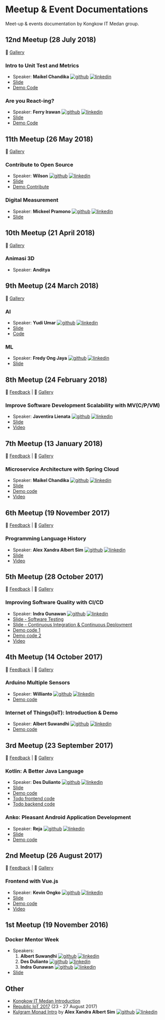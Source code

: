 # Meetup & Event Documentations
Meet-up & events documentation by Kongkow IT Medan group.

## 12nd Meetup (28 July 2018)
:sunrise: [Gallery](https://photos.app.goo.gl/frP73q2uPh8W7ZaF7)

### Intro to Unit Test and Metrics
- Speaker: **Maikel Chandika** [![github][github-logo]][maikel-chandika-github] [![linkedin][linkedin-logo]][maikel-chandika-in]
- [Slide](https://speakerdeck.com/mkdika/intro-to-unit-test-and-metrics)
- [Demo Code](https://github.com/mkdika/introunittest)

### Are you React-ing?
- Speaker: **Ferry Irawan** [![github][github-logo]][ferry-irawan-github] [![linkedin][linkedin-logo]][ferry-irawan-in]
- [Slide](https://slides.com/ferrwan/react-ing#/)
- [Demo Code](https://github.com/ferrwan/get-reacting)


## 11th Meetup (26 May 2018)
:sunrise: [Gallery](https://photos.app.goo.gl/DIxS8iCvqqSP0M1q1)

### Contribute to Open Source
- Speaker: **Wilson** [![github][github-logo]][wilson-github] [![linkedin][linkedin-logo]][wilson-in]
- [Slide](https://slides.com/wilson-ng/contribute-to-open-source-using-git)
- [Demo Contribute](https://github.com/KongkowITMedan/SimpleContribute)

### Digital Measurement
- Speaker: **Mickeel Pramono** [![github][github-logo]][mickeel-github] [![linkedin][linkedin-logo]][mickeel-in]
- [Slide](https://speakerdeck.com/mickeel/digital-measurement-with-google-analytics#)


## 10th Meetup (21 April 2018)
:sunrise: [Gallery](https://photos.app.goo.gl/giyzeJxWtNIZnmhI3)

### Animasi 3D
- Speaker: **Anditya**


## 9th Meetup (24 March 2018)
:sunrise: [Gallery](https://photos.app.goo.gl/NNrOsM7HpchMIREE2)

### AI 
- Speaker: **Yudi Umar** [![github][github-logo]][yudi-umar-github] [![linkedin][linkedin-logo]][yudi-umar-in]
- [Slide](https://goo.gl/agqeYt)
- [Code](https://github.com/tiok-cek1/flappy-bird-genetic-algorithm)

### ML
- Speaker: **Fredy Ong Jaya** [![github][github-logo]][fredy-ong-jaya-github] [![linkedin][linkedin-logo]][fredy-ong-jaya-in]
- [Slide](https://goo.gl/p8PuD5)


## 8th Meetup (24 February 2018)
:speech_balloon: [Feedback](https://bit.do/kitm8) |
:sunrise: [Gallery](https://photos.app.goo.gl/bh1ux7UAHb56zT472)

### Improve Software Development Scalability with MV(C/P/VM)
- Speaker: **Javentira Lienata** [![github][github-logo]][javentira-github] [![linkedin][linkedin-logo]][javentira-in]
- [Slide](https://bit.ly/KITM8slide)
- [Video](https://youtu.be/b0Mv414nZyA)


## 7th Meetup (13 January 2018)
:speech_balloon: [Feedback](https://goo.gl/kagtmg) |
:sunrise: [Gallery](https://photos.app.goo.gl/UhGqWBM68uEP75nk2)

### Microservice Architecture with Spring Cloud
- Speaker: **Maikel Chandika** [![github][github-logo]][maikel-chandika-github] [![linkedin][linkedin-logo]][maikel-chandika-in]
- [Slide](https://goo.gl/gnLSpk)
- [Demo code](https://github.com/KongkowITMedan/spring-cloud-todo)
- [Video](https://youtu.be/DACohms5tpo)


## 6th Meetup (19 November 2017)
:speech_balloon: [Feedback](https://goo.gl/forms/Y807JknZHn81SV0z2) |
:sunrise: [Gallery](https://photos.app.goo.gl/3govTzYslqhupwy53)

### Programming Language History
- Speaker: **Alex Xandra Albert Sim** [![github][github-logo]][alex-github] [![linkedin][linkedin-logo]][alex-in]
- [Slide](https://speakerdeck.com/bertzzie/programming-language-through-the-ages-a-reflection-of-the-giants-shoulder)
- [Video](https://youtu.be/0NafKacVqd4)


## 5th Meetup (28 October 2017)
:speech_balloon: [Feedback](https://goo.gl/forms/CnOGeETm87jfDIX53) |
:sunrise: [Gallery](https://photos.app.goo.gl/V4JCC1CtwpLmgMug1)

### Improving Software Quality with CI/CD
- Speaker: **Indra Gunawan** [![github][github-logo]][indra-gunawan-github] [![linkedin][linkedin-logo]][indra-gunawan-in]
- [Slide - Software Testing](https://speakerdeck.com/indragunawan/software-testing)
- [Slide - Continuous Integration & Continuous Deployment](https://speakerdeck.com/indragunawan/continuous-integration-and-continuous-deployment)
- [Demo code 1](https://github.com/KongkowITMedan/meetup5-blog)
- [Demo code 2](https://github.com/KongkowITMedan/testing-php-meetup5)
- [Video](https://youtu.be/T34pk8gf9gI)


## 4th Meetup (14 October 2017)
:speech_balloon: [Feedback](https://goo.gl/forms/DjeGO2Pgudfy1HSS2) |
:sunrise: [Gallery](https://photos.app.goo.gl/a5ffby9hgMAPsiak1)

### Arduino Multiple Sensors
- Speaker: **Willianto** [![github][github-logo]][willianto-github] [![linkedin][linkedin-logo]][willianto-in]
- [Demo code](https://github.com/wiliantogan/IoT-Introduction-Arduino-Multiple-Sensors)

### Internet of Things(IoT): Introduction & Demo
- Speaker: **Albert Suwandhi** [![github][github-logo]][albert-suwandhi-github] [![linkedin][linkedin-logo]][albert-suwandhi-in]
- [Demo code](https://github.com/albertsuwandhi/IoT-Introduction-Demo)


## 3rd Meetup (23 September 2017)
:speech_balloon: [Feedback](https://goo.gl/forms/yqGgqkorrPBlhucv2) |
:sunrise: [Gallery](https://photos.app.goo.gl/fTTzbVXFrhYMZFxF2)

### Kotlin: A Better Java Language
- Speaker: **Des Dulianto** [![github][github-logo]][desdulianto-github] [![linkedin][linkedin-logo]][desdulianto-in]
- [Slide](https://slides.com/desdulianto/kotlin)
- [Demo code](https://github.com/KongkowITMedan/kotlin-a-better-java)
- [Todo frontend code](https://github.com/KongkowITMedan/kotlin-todo)
- [Todo backend code](https://github.com/KongkowITMedan/vue-kotlin-todo)

### Anko: Pleasant Android Application Development
- Speaker: **Reja** [![github][github-logo]][reja-github] [![linkedin][linkedin-logo]][reja-in]
- [Slide](http://slides.com/zigic88/anko)
- [Demo code](https://github.com/KongkowITMedan/anko-kotlin-todo)


## 2nd Meetup (26 August 2017)
:speech_balloon: [Feedback](https://goo.gl/forms/Dg7xtFmglhZpLNZT2) |
:sunrise: [Gallery](https://goo.gl/photos/f6pNgZAWKyc9DUCi9)

### Frontend with Vue.js
- Speaker: **Kevin Ongko** [![github][github-logo]][kevin-ongko-github] [![linkedin][linkedin-logo]][kevin-ongko-in]
- [Slide](https://slides.com/kevinongko/vue-kongkow-meetup-2)
- [Demo code](https://github.com/KongkowITMedan/vue-todo)
- [Video](https://youtu.be/oapA7UP5RFA)


## 1st Meetup (19 November 2016)
### Docker Mentor Week
- Speakers:
  1. **Albert Suwandhi** [![github][github-logo]][albert-suwandhi-github] [![linkedin][linkedin-logo]][albert-suwandhi-in]
  2. **Des Dulianto** [![github][github-logo]][desdulianto-github] [![linkedin][linkedin-logo]][desdulianto-in]
  3. **Indra Gunawan** [![github][github-logo]][indra-gunawan-github] [![linkedin][linkedin-logo]][indra-gunawan-in]
- [Slide](https://www.slideshare.net/albertsuwandhi/docker-mentor-week-2016-medan)


## Other
  - [Kongkow IT Medan Introduction](http://slides.com/kevinongko/kongkow-origin#/)
  - [Republic IoT 2017](http://s.id/3mX) (23 - 27 August 2017)
  - [Kulgram Monad Intro](https://kongkowitmedan.github.io/kulgram-16-9-2017-monad-intro/) by **Alex Xandra Albert Sim** [![github][github-logo]][alex-github] [![linkedin][linkedin-logo]][alex-in]


[albert-suwandhi-github]: https://github.com/albertsuwandhi
[albert-suwandhi-in]: https://www.linkedin.com/in/albertsuwandhi
[alex-github]: http://github.com/bertzzie
[alex-in]: https://www.linkedin.com/in/alex-xandra-albert-sim-10482663/
[desdulianto-github]: https://github.com/desdulianto
[desdulianto-in]: https://www.linkedin.com/in/desdulianto
[ferry-irawan-github]: https://github.com/ferrwan
[ferry-irawan-in]: https://www.linkedin.com/in/ferrwan/
[fredy-ong-jaya-github]: https://github.com/FredyOngJaya
[fredy-ong-jaya-in]: https://www.linkedin.com/in/fredy-ong-jaya/
[indra-gunawan-github]: https://github.com/IndraGunawan
[indra-gunawan-in]: https://www.linkedin.com/in/indragun/
[javentira-github]: https://github.com/hugosvent
[javentira-in]: https://www.linkedin.com/in/javentira-lienata/
[kevin-ongko-github]: https://github.com/kevinongko
[kevin-ongko-in]: https://www.linkedin.com/in/kevinongko/
[maikel-chandika-github]: https://github.com/mkdika
[maikel-chandika-in]: https://www.linkedin.com/in/maikelchandika/
[reja-github]: https://github.com/zigic88
[reja-in]: https://www.linkedin.com/in/reja-305309b4/
[willianto-github]: https://github.com/wiliantogan
[willianto-in]: https://www.linkedin.com/in/wilianto-gan-1b3669a6/
[wilson-github]: https://github.com/wilson-ng
[wilson-in]: https://www.linkedin.com/in/wilson--ng
[mickeel-github]: https://github.com/mickeel
[mickeel-in]: https://www.linkedin.com/in/mickeel/
[yudi-umar-github]: https://github.com/tiok-cek1
[yudi-umar-in]: https://www.linkedin.com/in/yudiumar/


[github-logo]: images/github-logo-16.png
[linkedin-logo]: images/linkedin-16.png
